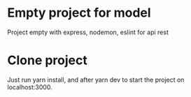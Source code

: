 # Empty project for model

Project empty with express, nodemon, eslint for api rest

# Clone project

Just run yarn install, and after yarn dev to start the project on localhost:3000.
